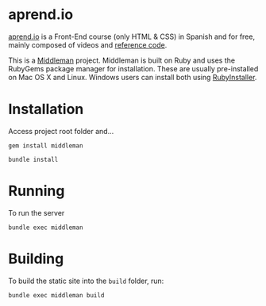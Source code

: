 # aprend.io

[aprend.io](http://aprend.io/) is a Front-End course (only HTML & CSS) in Spanish and for free, mainly composed of videos and [reference code](https://github.com/DrummerHead/aprend.io-code).

This is a [Middleman](https://github.com/middleman/middleman) project. Middleman is built on Ruby and uses the RubyGems package manager for installation. These are usually pre-installed on Mac OS X and Linux. Windows users can install both using [RubyInstaller](http://rubyinstaller.org/).


# Installation

Access project root folder and...

`gem install middleman`

`bundle install`


# Running

To run the server

`bundle exec middleman`


# Building

To build the static site into the `build` folder, run:

`bundle exec middleman build`
